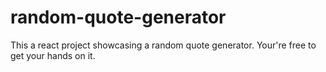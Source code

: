 # random-quote-generator
This a react project showcasing a random quote generator. Your're free to get your hands on it.
